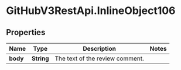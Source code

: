 # GitHubV3RestApi.InlineObject106

## Properties

Name | Type | Description | Notes
------------ | ------------- | ------------- | -------------
**body** | **String** | The text of the review comment. | 



